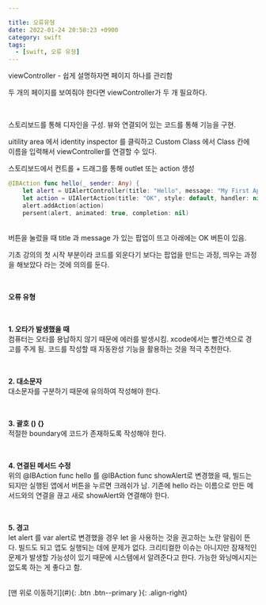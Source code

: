 ```yaml
---

title: 오류유형
date: 2022-01-24 20:58:23 +0900
category: swift
tags:
  - [swift, 오류 유형]
---
```


viewController - 쉽게 설명하자면 페이지 하나를 관리함

두 개의 페이지를 보여줘야 한다면 viewController가 두 개 필요하다.

<br>

스토리보드를 통해 디자인을 구성.  뷰와 연결되어 있는 코드를 통해 기능을 구현.

uitility area 에서 identity inspector 를 클릭하고 Custom Class 에서 Class 칸에 이름을 입력해서 viewController를 연결할 수 있다.

스토리보드에서 컨트롤 + 드래그를 통해 outlet 또는 action 생성

```swift
@IBAction func hello(_ sender: Any) {
    let alert = UIAlertController(title: "Hello", message: "My First App!!", preferredStyle: .alert)
    let action = UIAlertAction(title: "OK", style: default, handler: nil)
    alert.addAction(action)
    persent(alert, animated: true, completion: nil)
```

<br>
버튼을 눌렀을 때 title 과 message 가 있는 팝업이 뜨고 아래에는 OK 버튼이 있음.

기초 강의의 첫 시작 부분이라 코드를 외운다기 보다는 팝업을 만드는 과정, 띄우는 과정을 해보았다 라는 것에 의의를 둔다.

<br>

**오류 유형**

<br>

**1. 오타가 발생했을 때**
<br>
컴퓨터는 오타를 용납하지 않기 때문에 에러를 발생시킴. xcode에서는 빨간색으로 경고를 주게 됨.
코드를 작성할 때 자동완성 기능을 활용하는 것을 적극 추천한다.

<br>

**2. 대소문자**
<br>
대소문자를 구분하기 때문에 유의하여 작성해야 한다.

<br>

**3. 괄호 () {}**
<br>
적절한 boundary에 코드가 존재하도록 작성해야 한다.

<br>

**4. 연결된 메서드 수정**
<br>
위의 @IBAction func hello 를 @IBAction func showAlert로 변경했을 때, 빌드는 되지만 실행된 앱에서 버튼을 누르면 크래쉬가 남.
기존에 hello 라는 이름으로 만든 메서드와의 연결을 끊고 새로 showAlert와 연결해야 한다.

<br>

**5. 경고**
<br>
let alert 를 var alert로 변경했을 경우 let 을 사용하는 것을 권고하는 노란 알림이 뜬다.
빌드도 되고 앱도 실행되는 데에 문제가 없다.
크리티컬한 이슈는 아니지만 잠재적인 문제가 발생할 가능성이 있기 때문에 시스템에서 알려준다고 한다.
가능한 와닝메시지는 없도록 하는 게 좋다고 함.

<br>
[맨 위로 이동하기](#){: .btn .btn--primary }{: .align-right}
<br>